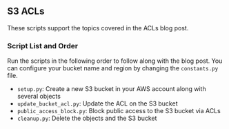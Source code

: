 ## S3 ACLs

These scripts support the topics covered in the ACLs blog post.

### Script List and Order

Run the scripts in the following order to follow along with the blog post. You
can configure your bucket name and region by changing the `constants.py` file.

- `setup.py`: Create a new S3 bucket in your AWS account along with several objects
- `update_bucket_acl.py`: Update the ACL on the S3 bucket
- `public_access_block.py`: Block public access to the S3 bucket via ACLs
- `cleanup.py`: Delete the objects and the S3 bucket